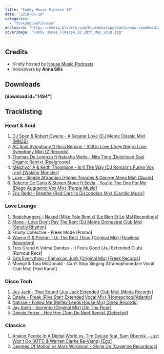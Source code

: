 ```yaml
---
title: "Funky House Finesse 28"
date: "2010-05-28"
categories: 
  - "funkyhousefinesse"
enclosure: "https://media.blubrry.com/housemusicpodcasts/www.sowebmediauk.co.uk/dj-shows/OnePhatDj2/Funky_House_Finesse_28_28th_May_2010_128.mp3 audio/mpeg "
coverImage: "Funky_House_Finesse_28_28th_May_2010.jpg"
---
```


## Credits

- Kindly hosted by [House Music Podcasts](https://housemusicpodcasts.co.uk/one-phat-dj)
- Voiceovers by **Anna Sills**

## Downloads

**\[download id="1494"\]**

## Tracklisting

### Heart & Soul

1. [DJ Spen & Robert Owens - A Greater Love (DJ Meme Classic Mix) \[MN2S\]](https://clkuk.tradedoubler.com/click?p=23708&a=1254950&url=http%3A%2F%2Fitunes.apple.com%2Fgb%2Falbum%2Fa-greater-love-dj-meme-classic%2Fid368002675%3Fi%3D368002682%26uo%3D6%26partnerId%3D2003)
2. [AC Soul Symphony ft Ricci Benson - Still in Love (Joey Negro Love Symphony Mix) \[Z Records\]](https://www.traxsource.com/index.php?act=show&fc=tpage&cr=titles&cv=56443&referer=onephatdj)
3. [Thomas De Lorenzo ft Natasha Watts - Nite Time (Dutchican Soul Organic Remix) \[Reelgroove\]](https://www.traxsource.com/index.php?act=show&fc=tpage&cr=titles&cv=56260&referer=onephatdj)
4. [Melchyor A & Keith Thompson - Is It The Way (DJ Romain's Funky Vox rmx) \[Waking Monster\]](https://www.traxsource.com/index.php?act=show&fc=tpage&cr=titles&cv=55112&referer=onephatdj)
5. [Luxe - Simple Attraction (Hippie Torrales & George Mena Mix) \[Quark\]](https://www.traxsource.com/index.php?act=show&fc=tpage&cr=titles&cv=54417&referer=onephatdj)
6. [Roberto De Carlo & Steven Stone ft Seyla - You're The One For Me (Diego Auguanno Vox Mix) \[Purple Music\]](https://www.traxsource.com/index.php?act=show&fc=tpage&cr=titles&cv=36023&referer=onephatdj)
7. [Eric Redd - Breathe (Rod Carrillo Discoholics Mix) \[Carrillo Music\]](https://clkuk.tradedoubler.com/click?p=23708&a=1254950&url=http%3A%2F%2Fitunes.apple.com%2Fgb%2Falbum%2Fbreathe-rod-carrillo-discoholics%2Fid368914462%3Fi%3D368914676%26uo%3D6%26partnerId%3D2003)

### Love Lounge

1. [Beatchuggers - Naked (Mike Polo Remix) \[Le Bien Et Le Mal Recordings\]](https://onephatdj.trackitdown.net/genre/house/track/2090089.html)
2. [Mone - Love Don't Pay The Rent (DJ Meme Orchestral Club Mix) \[Strictly Rhythm\]](https://onephatdj.trackitdown.net/genre/house/track/2171766.html)
3. Frooty Collective - Freek Mode \[Promo\]
4. [Wayne G & Peyton - Ur The Best Thing (Original Mix) \[Flawless Recording\]](https://www.flawlessrecordings.com/preview.php?ProdID=15&ReleaseID=0)
5. Tres Grand ft Velma Dandzo - It Feels Good (JsJ Extended Club) \[Rumour Recs\]
6. [Eats Everything - Famaican Junk (Original Mix) \[Freek Records\]](https://onephatdj.trackitdown.net/genre/house/track/2195683.html)
7. Mowgli & Tara McDonald - Can't Stop Singing (Gramophonedzie Vocal Club Mix) \[Hed Kandi\]

### Disco Tech

1. [Jus Jack - That Sound (Jus Jack Extended Club Mix) \[Moda Records\]](https://onephatdj.trackitdown.net/genre/house/track/2140193.html)
2. [Estelle - Freak (Riva Starr Extended Vocal Mix) \[Homeschool/Atlantic\]](https://www.amazon.co.uk/gp/product/B003K50Y6M?ie=UTF8&tag=onephatdj-21&linkCode=as2&camp=1634&creative=19450&creativeASIN=B003K50Y6M)
3. [Natisse - Follow Me (Reflex Leeds House Mix) \[Shed Records\]](https://www.natisse.com/)
4. [Jay Santi - Sorrento (Original Mix) \[On Tha Floor\]](https://www.traxsource.com/index.php?act=show&fc=tpage&cr=titles&cv=55178&referer=onephatdj)
5. [Dennis Ferrer - Hey Hey (Tom De Neef Remix) \[Defected\]](https://www.traxsource.com/index.php?act=show&fc=tpage&cr=titles&cv=54857&alias=downloads&referer=onephatdj)

### Classics

1. [Analog People In A Digital World vs. Tim Deluxe feat. Sam Obernik - Just Won't Do (ATFC & Warren Clarke Re-Vamp) \[Ego\]](https://onephatdj.trackitdown.net/genre/house/track/2216437.html)
2. [Degrees Of Motion vs Mark Wilkinson - Shine On \[Cayenne Recordings\]](https://onephatdj.trackitdown.net/genre/house/track/2091819.html)
